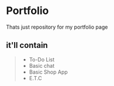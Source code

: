# Portfolio
Thats just repository for my portfolio page
## it'll contain
> - To-Do List
> - Basic chat
> - Basic Shop App
> - E.T.C
